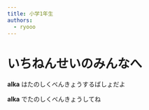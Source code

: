 ```yaml
---
title: 小学1年生
authors:
  - ryooo
---
```


# いちねんせいのみんなへ

**alka** はたのしくべんきょうするばしょだよ

**alka** でたのしくべんきょうしてね
